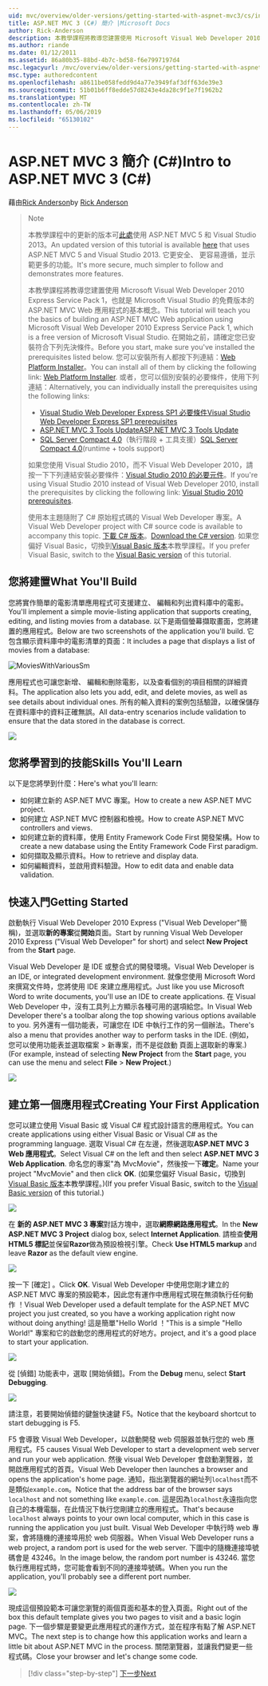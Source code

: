 ```yaml
---
uid: mvc/overview/older-versions/getting-started-with-aspnet-mvc3/cs/intro-to-aspnet-mvc-3
title: ASP.NET MVC 3 (C#) 簡介 |Microsoft Docs
author: Rick-Anderson
description: 本教學課程將教導您建置使用 Microsoft Visual Web Developer 2010 Express Service Pack 1，也就是 ASP.NET MVC Web 應用程式的基本概念...
ms.author: riande
ms.date: 01/12/2011
ms.assetid: 86a80b35-88bd-4b7c-bd58-f6e7997197d4
msc.legacyurl: /mvc/overview/older-versions/getting-started-with-aspnet-mvc3/cs/intro-to-aspnet-mvc-3
msc.type: authoredcontent
ms.openlocfilehash: a8611be058fedd9d4a77e3949faf3dff63de39e3
ms.sourcegitcommit: 51b01b6ff8edde57d8243e4da28c9f1e7f1962b2
ms.translationtype: MT
ms.contentlocale: zh-TW
ms.lasthandoff: 05/06/2019
ms.locfileid: "65130102"
---
```

# <a name="intro-to-aspnet-mvc-3-c"></a><span data-ttu-id="30618-103">ASP.NET MVC 3 簡介 (C#)</span><span class="sxs-lookup"><span data-stu-id="30618-103">Intro to ASP.NET MVC 3 (C#)</span></span>

<span data-ttu-id="30618-104">藉由[Rick Anderson]((https://twitter.com/RickAndMSFT))</span><span class="sxs-lookup"><span data-stu-id="30618-104">by [Rick Anderson]((https://twitter.com/RickAndMSFT))</span></span>

> > [!NOTE]
> > <span data-ttu-id="30618-105">本教學課程中的更新的版本可[此處](../../../getting-started/introduction/getting-started.md)使用 ASP.NET MVC 5 和 Visual Studio 2013。</span><span class="sxs-lookup"><span data-stu-id="30618-105">An updated version of this tutorial is available [here](../../../getting-started/introduction/getting-started.md) that uses ASP.NET MVC 5 and Visual Studio 2013.</span></span> <span data-ttu-id="30618-106">它更安全、 更容易遵循，並示範更多的功能。</span><span class="sxs-lookup"><span data-stu-id="30618-106">It's more secure, much simpler to follow and demonstrates more features.</span></span>
> 
> 
> <span data-ttu-id="30618-107">本教學課程將教導您建置使用 Microsoft Visual Web Developer 2010 Express Service Pack 1，也就是 Microsoft Visual Studio 的免費版本的 ASP.NET MVC Web 應用程式的基本概念。</span><span class="sxs-lookup"><span data-stu-id="30618-107">This tutorial will teach you the basics of building an ASP.NET MVC Web application using Microsoft Visual Web Developer 2010 Express Service Pack 1, which is a free version of Microsoft Visual Studio.</span></span> <span data-ttu-id="30618-108">在開始之前，請確定您已安裝符合下列先決條件。</span><span class="sxs-lookup"><span data-stu-id="30618-108">Before you start, make sure you've installed the prerequisites listed below.</span></span> <span data-ttu-id="30618-109">您可以安裝所有人都按下列連結：[Web Platform Installer](https://www.microsoft.com/web/gallery/install.aspx?appid=VWD2010SP1Pack)。</span><span class="sxs-lookup"><span data-stu-id="30618-109">You can install all of them by clicking the following link: [Web Platform Installer](https://www.microsoft.com/web/gallery/install.aspx?appid=VWD2010SP1Pack).</span></span> <span data-ttu-id="30618-110">或者，您可以個別安裝的必要條件，使用下列連結：</span><span class="sxs-lookup"><span data-stu-id="30618-110">Alternatively, you can individually install the prerequisites using the following links:</span></span>
> 
> - [<span data-ttu-id="30618-111">Visual Studio Web Developer Express SP1 必要條件</span><span class="sxs-lookup"><span data-stu-id="30618-111">Visual Studio Web Developer Express SP1 prerequisites</span></span>](https://www.microsoft.com/web/gallery/install.aspx?appid=VWD2010SP1Pack)
> - [<span data-ttu-id="30618-112">ASP.NET MVC 3 Tools Update</span><span class="sxs-lookup"><span data-stu-id="30618-112">ASP.NET MVC 3 Tools Update</span></span>](https://www.microsoft.com/web/gallery/install.aspx?appsxml=&amp;appid=MVC3)
> - <span data-ttu-id="30618-113">[SQL Server Compact 4.0](https://www.microsoft.com/web/gallery/install.aspx?appid=SQLCE;SQLCEVSTools_4_0)（執行階段 + 工具支援）</span><span class="sxs-lookup"><span data-stu-id="30618-113">[SQL Server Compact 4.0](https://www.microsoft.com/web/gallery/install.aspx?appid=SQLCE;SQLCEVSTools_4_0)(runtime + tools support)</span></span>
> 
> <span data-ttu-id="30618-114">如果您使用 Visual Studio 2010，而不 Visual Web Developer 2010，請按一下下列連結安裝必要條件：[Visual Studio 2010 的必要元件](https://www.microsoft.com/web/gallery/install.aspx?appsxml=&amp;appid=VS2010SP1Pack)。</span><span class="sxs-lookup"><span data-stu-id="30618-114">If you're using Visual Studio 2010 instead of Visual Web Developer 2010, install the prerequisites by clicking the following link: [Visual Studio 2010 prerequisites](https://www.microsoft.com/web/gallery/install.aspx?appsxml=&amp;appid=VS2010SP1Pack).</span></span>
> 
> <span data-ttu-id="30618-115">使用本主題隨附了 C# 原始程式碼的 Visual Web Developer 專案。</span><span class="sxs-lookup"><span data-stu-id="30618-115">A Visual Web Developer project with C# source code is available to accompany this topic.</span></span> <span data-ttu-id="30618-116">[下載 C# 版本](https://code.msdn.microsoft.com/Introduction-to-MVC-3-10d1b098)。</span><span class="sxs-lookup"><span data-stu-id="30618-116">[Download the C# version](https://code.msdn.microsoft.com/Introduction-to-MVC-3-10d1b098).</span></span> <span data-ttu-id="30618-117">如果您偏好 Visual Basic，切換到[Visual Basic 版本](../vb/intro-to-aspnet-mvc-3.md)本教學課程。</span><span class="sxs-lookup"><span data-stu-id="30618-117">If you prefer Visual Basic, switch to the [Visual Basic version](../vb/intro-to-aspnet-mvc-3.md) of this tutorial.</span></span>

## <a name="what-youll-build"></a><span data-ttu-id="30618-118">您將建置</span><span class="sxs-lookup"><span data-stu-id="30618-118">What You'll Build</span></span>

<span data-ttu-id="30618-119">您將實作簡單的電影清單應用程式可支援建立、 編輯和列出資料庫中的電影。</span><span class="sxs-lookup"><span data-stu-id="30618-119">You'll implement a simple movie-listing application that supports creating, editing, and listing movies from a database.</span></span> <span data-ttu-id="30618-120">以下是兩個螢幕擷取畫面，您將建置的應用程式。</span><span class="sxs-lookup"><span data-stu-id="30618-120">Below are two screenshots of the application you'll build.</span></span> <span data-ttu-id="30618-121">它包含顯示資料庫中的電影清單的頁面：</span><span class="sxs-lookup"><span data-stu-id="30618-121">It includes a page that displays a list of movies from a database:</span></span>

![MoviesWithVariousSm](intro-to-aspnet-mvc-3/_static/image1.png)

<span data-ttu-id="30618-123">應用程式也可讓您新增、 編輯和刪除電影，以及查看個別的項目相關的詳細資料。</span><span class="sxs-lookup"><span data-stu-id="30618-123">The application also lets you add, edit, and delete movies, as well as see details about individual ones.</span></span> <span data-ttu-id="30618-124">所有的輸入資料的案例包括驗證，以確保儲存在資料庫中的資料正確無誤。</span><span class="sxs-lookup"><span data-stu-id="30618-124">All data-entry scenarios include validation to ensure that the data stored in the database is correct.</span></span>

![](intro-to-aspnet-mvc-3/_static/image2.png)

## <a name="skills-youll-learn"></a><span data-ttu-id="30618-125">您將學習到的技能</span><span class="sxs-lookup"><span data-stu-id="30618-125">Skills You'll Learn</span></span>

<span data-ttu-id="30618-126">以下是您將學到什麼：</span><span class="sxs-lookup"><span data-stu-id="30618-126">Here's what you'll learn:</span></span>

- <span data-ttu-id="30618-127">如何建立新的 ASP.NET MVC 專案。</span><span class="sxs-lookup"><span data-stu-id="30618-127">How to create a new ASP.NET MVC project.</span></span>
- <span data-ttu-id="30618-128">如何建立 ASP.NET MVC 控制器和檢視。</span><span class="sxs-lookup"><span data-stu-id="30618-128">How to create ASP.NET MVC controllers and views.</span></span>
- <span data-ttu-id="30618-129">如何建立新的資料庫，使用 Entity Framework Code First 開發架構。</span><span class="sxs-lookup"><span data-stu-id="30618-129">How to create a new database using the Entity Framework Code First paradigm.</span></span>
- <span data-ttu-id="30618-130">如何擷取及顯示資料。</span><span class="sxs-lookup"><span data-stu-id="30618-130">How to retrieve and display data.</span></span>
- <span data-ttu-id="30618-131">如何編輯資料，並啟用資料驗證。</span><span class="sxs-lookup"><span data-stu-id="30618-131">How to edit data and enable data validation.</span></span>

## <a name="getting-started"></a><span data-ttu-id="30618-132">快速入門</span><span class="sxs-lookup"><span data-stu-id="30618-132">Getting Started</span></span>

<span data-ttu-id="30618-133">啟動執行 Visual Web Developer 2010 Express ("Visual Web Developer"簡稱)，並選取**新的專案**從**開始**頁面。</span><span class="sxs-lookup"><span data-stu-id="30618-133">Start by running Visual Web Developer 2010 Express ("Visual Web Developer" for short) and select **New Project** from the **Start** page.</span></span>

<span data-ttu-id="30618-134">Visual Web Developer 是 IDE 或整合式的開發環境。</span><span class="sxs-lookup"><span data-stu-id="30618-134">Visual Web Developer is an IDE, or integrated development environment.</span></span> <span data-ttu-id="30618-135">就像您使用 Microsoft Word 來撰寫文件時，您將使用 IDE 來建立應用程式。</span><span class="sxs-lookup"><span data-stu-id="30618-135">Just like you use Microsoft Word to write documents, you'll use an IDE to create applications.</span></span> <span data-ttu-id="30618-136">在 Visual Web Developer 中，沒有工具列上方顯示各種可用的選項給您。</span><span class="sxs-lookup"><span data-stu-id="30618-136">In Visual Web Developer there's a toolbar along the top showing various options available to you.</span></span> <span data-ttu-id="30618-137">另外還有一個功能表，可讓您在 IDE 中執行工作的另一個辦法。</span><span class="sxs-lookup"><span data-stu-id="30618-137">There's also a menu that provides another way to perform tasks in the IDE.</span></span> <span data-ttu-id="30618-138">(例如，您可以使用功能表並選取檔案 &gt; 新專案，而不是從啟動 頁面上選取新的專案.)</span><span class="sxs-lookup"><span data-stu-id="30618-138">(For example, instead of selecting **New Project** from the **Start** page, you can use the menu and select **File** &gt; **New Project**.)</span></span>

[![](intro-to-aspnet-mvc-3/_static/image4.png)](intro-to-aspnet-mvc-3/_static/image3.png)

## <a name="creating-your-first-application"></a><span data-ttu-id="30618-139">建立第一個應用程式</span><span class="sxs-lookup"><span data-stu-id="30618-139">Creating Your First Application</span></span>

<span data-ttu-id="30618-140">您可以建立使用 Visual Basic 或 Visual C# 程式設計語言的應用程式。</span><span class="sxs-lookup"><span data-stu-id="30618-140">You can create applications using either Visual Basic or Visual C# as the programming language.</span></span> <span data-ttu-id="30618-141">選取 Visual C# 在左邊，然後選取**ASP.NET MVC 3 Web 應用程式**。</span><span class="sxs-lookup"><span data-stu-id="30618-141">Select Visual C# on the left and then select **ASP.NET MVC 3 Web Application**.</span></span> <span data-ttu-id="30618-142">命名您的專案"為 MvcMovie"，然後按一下**確定**。</span><span class="sxs-lookup"><span data-stu-id="30618-142">Name your project "MvcMovie" and then click **OK**.</span></span> <span data-ttu-id="30618-143">(如果您偏好 Visual Basic，切換到[Visual Basic 版本](../vb/intro-to-aspnet-mvc-3.md)本教學課程。)</span><span class="sxs-lookup"><span data-stu-id="30618-143">(If you prefer Visual Basic, switch to the [Visual Basic version](../vb/intro-to-aspnet-mvc-3.md) of this tutorial.)</span></span>

![](intro-to-aspnet-mvc-3/_static/image5.png)

<span data-ttu-id="30618-144">在 **新的 ASP.NET MVC 3 專案**對話方塊中，選取**網際網路應用程式**。</span><span class="sxs-lookup"><span data-stu-id="30618-144">In the **New ASP.NET MVC 3 Project** dialog box, select **Internet Application**.</span></span> <span data-ttu-id="30618-145">請檢查**使用 HTML5 標記**並保留**Razor**做為預設檢視引擎。</span><span class="sxs-lookup"><span data-stu-id="30618-145">Check **Use HTML5 markup** and leave **Razor** as the default view engine.</span></span>

![](intro-to-aspnet-mvc-3/_static/image6.png)

<span data-ttu-id="30618-146">按一下 [確定] 。</span><span class="sxs-lookup"><span data-stu-id="30618-146">Click **OK**.</span></span> <span data-ttu-id="30618-147">Visual Web Developer 中使用您剛才建立的 ASP.NET MVC 專案的預設範本，因此您有運作中應用程式現在無須執行任何動作 ！</span><span class="sxs-lookup"><span data-stu-id="30618-147">Visual Web Developer used a default template for the ASP.NET MVC project you just created, so you have a working application right now without doing anything!</span></span> <span data-ttu-id="30618-148">這是簡單"Hello World ！"</span><span class="sxs-lookup"><span data-stu-id="30618-148">This is a simple "Hello World!"</span></span> <span data-ttu-id="30618-149">專案和它的啟動您的應用程式的好地方。</span><span class="sxs-lookup"><span data-stu-id="30618-149">project, and it's a good place to start your application.</span></span>

[![](intro-to-aspnet-mvc-3/_static/image8.png)](intro-to-aspnet-mvc-3/_static/image7.png)

<span data-ttu-id="30618-150">從 [偵錯] 功能表中，選取 [開始偵錯]。</span><span class="sxs-lookup"><span data-stu-id="30618-150">From the **Debug** menu, select **Start Debugging**.</span></span>

![](intro-to-aspnet-mvc-3/_static/image9.png)

<span data-ttu-id="30618-151">請注意，若要開始偵錯的鍵盤快速鍵 F5。</span><span class="sxs-lookup"><span data-stu-id="30618-151">Notice that the keyboard shortcut to start debugging is F5.</span></span>

<span data-ttu-id="30618-152">F5 會導致 Visual Web Developer，以啟動開發 web 伺服器並執行您的 web 應用程式。</span><span class="sxs-lookup"><span data-stu-id="30618-152">F5 causes Visual Web Developer to start a development web server and run your web application.</span></span> <span data-ttu-id="30618-153">然後 visual Web Developer 會啟動瀏覽器，並開啟應用程式的首頁。</span><span class="sxs-lookup"><span data-stu-id="30618-153">Visual Web Developer then launches a browser and opens the application's home page.</span></span> <span data-ttu-id="30618-154">通知，指出瀏覽器的網址列`localhost`而不是類似`example.com`。</span><span class="sxs-lookup"><span data-stu-id="30618-154">Notice that the address bar of the browser says `localhost` and not something like `example.com`.</span></span> <span data-ttu-id="30618-155">這是因為`localhost`永遠指向您自己的本機電腦，在此情況下執行您剛建立的應用程式。</span><span class="sxs-lookup"><span data-stu-id="30618-155">That's because `localhost` always points to your own local computer, which in this case is running the application you just built.</span></span> <span data-ttu-id="30618-156">Visual Web Developer 中執行時 web 專案，會將隨機的連接埠用於 web 伺服器。</span><span class="sxs-lookup"><span data-stu-id="30618-156">When Visual Web Developer runs a web project, a random port is used for the web server.</span></span> <span data-ttu-id="30618-157">下圖中的隨機連接埠號碼會是 43246。</span><span class="sxs-lookup"><span data-stu-id="30618-157">In the image below, the random port number is 43246.</span></span> <span data-ttu-id="30618-158">當您執行應用程式時，您可能會看到不同的連接埠號碼。</span><span class="sxs-lookup"><span data-stu-id="30618-158">When you run the application, you'll probably see a different port number.</span></span>

![](intro-to-aspnet-mvc-3/_static/image10.png)

<span data-ttu-id="30618-159">現成這個預設範本可讓您瀏覽的兩個頁面和基本的登入頁面。</span><span class="sxs-lookup"><span data-stu-id="30618-159">Right out of the box this default template gives you two pages to visit and a basic login page.</span></span> <span data-ttu-id="30618-160">下一個步驟是要變更此應用程式的運作方式，並在程序有點了解 ASP.NET MVC。</span><span class="sxs-lookup"><span data-stu-id="30618-160">The next step is to change how this application works and learn a little bit about ASP.NET MVC in the process.</span></span> <span data-ttu-id="30618-161">關閉瀏覽器，並讓我們變更一些程式碼。</span><span class="sxs-lookup"><span data-stu-id="30618-161">Close your browser and let's change some code.</span></span>

> [!div class="step-by-step"]
> [<span data-ttu-id="30618-162">下一步</span><span class="sxs-lookup"><span data-stu-id="30618-162">Next</span></span>](adding-a-controller.md)
